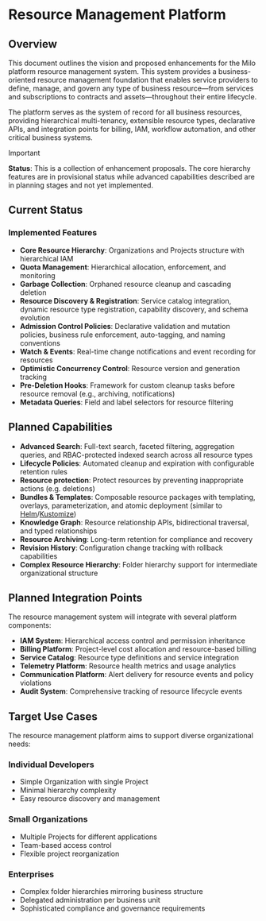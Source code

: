 # Resource Management Platform

## Overview

This document outlines the vision and proposed enhancements for the Milo
platform resource management system. This system provides a business-oriented
resource management foundation that enables service providers to define,
manage, and govern any type of business resource—from services and subscriptions
to contracts and assets—throughout their entire lifecycle.

The platform serves as the system of record for all business resources,
providing hierarchical multi-tenancy, extensible resource types, declarative
APIs, and integration points for billing, IAM, workflow automation, and other
critical business systems.

> [!IMPORTANT]
>
> **Status**: This is a collection of enhancement proposals. The core hierarchy
> features are in provisional status while advanced capabilities described are
> in planning stages and not yet implemented.

## Current Status

### Implemented Features

- **Core Resource Hierarchy**: Organizations and Projects structure with
  hierarchical IAM
- **Quota Management**: Hierarchical allocation, enforcement, and monitoring
- **Garbage Collection**: Orphaned resource cleanup and cascading deletion
- **Resource Discovery & Registration**: Service catalog integration, dynamic
  resource type registration, capability discovery, and schema evolution
- **Admission Control Policies**: Declarative validation and mutation policies,
  business rule enforcement, auto-tagging, and naming conventions
- **Watch & Events**: Real-time change notifications and event recording for resources
- **Optimistic Concurrency Control**: Resource version and generation tracking
- **Pre-Deletion Hooks**: Framework for custom cleanup tasks before resource removal (e.g., archiving, notifications)
- **Metadata Queries**: Field and label selectors for resource filtering

## Planned Capabilities

- **Advanced Search**: Full-text search, faceted filtering, aggregation queries,
  and RBAC-protected indexed search across all resource types
- **Lifecycle Policies**: Automated cleanup and expiration with configurable
  retention rules
- **Resource protection**: Protect resources by preventing inappropriate actions
  (e.g. deletions)
- **Bundles & Templates**: Composable resource packages with templating,
  overlays, parameterization, and atomic deployment (similar to [Helm]/[Kustomize])
- **Knowledge Graph**: Resource relationship APIs, bidirectional traversal, and
  typed relationships
- **Resource Archiving**: Long-term retention for compliance and recovery
- **Revision History**: Configuration change tracking with rollback capabilities
- **Complex Resource Hierarchy**: Folder hierarchy support for intermediate
  organizational structure

[Helm]: https://helm.sh
[Kustomize]: https://kustomize.io

## Planned Integration Points

The resource management system will integrate with several platform components:

- **IAM System**: Hierarchical access control and permission inheritance
- **Billing Platform**: Project-level cost allocation and resource-based billing
- **Service Catalog**: Resource type definitions and service integration
- **Telemetry Platform**: Resource health metrics and usage analytics
- **Communication Platform**: Alert delivery for resource events and policy
  violations
- **Audit System**: Comprehensive tracking of resource lifecycle events

## Target Use Cases

The resource management platform aims to support diverse organizational needs:

### Individual Developers

- Simple Organization with single Project
- Minimal hierarchy complexity
- Easy resource discovery and management

### Small Organizations

- Multiple Projects for different applications
- Team-based access control
- Flexible project reorganization

### Enterprises

- Complex folder hierarchies mirroring business structure
- Delegated administration per business unit
- Sophisticated compliance and governance requirements
